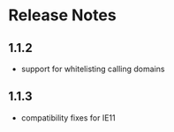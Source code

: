 
# Release Notes

## 1.1.2

* support for whitelisting calling domains

## 1.1.3

* compatibility fixes for IE11


